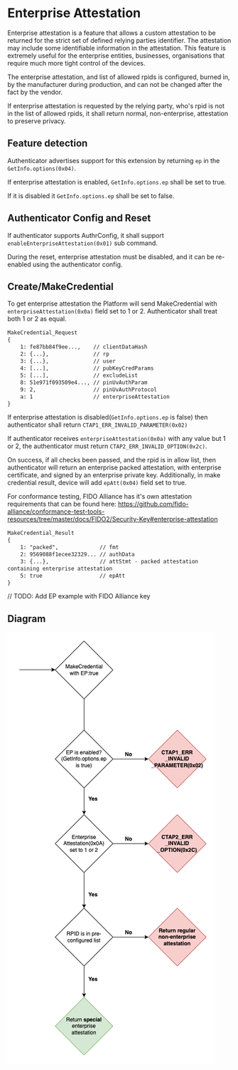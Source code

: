 # Enterprise Attestation

Enterprise attestation is a feature that allows a custom attestation to be returned for the strict set of defined relying parties identifier. The attestation may include some identifiable information in the attestation. This feature is extremely useful for the enterprise entities, businesses, organisations that require much more tight control of the devices. 

The enterprise attestation, and list of allowed rpids is configured, burned in, by the manufacturer during production, and can not be changed after the fact by the vendor.

If enterprise attestation is requested by the relying party, who's rpid is not in the list of allowed rpids, it shall return normal, non-enterprise, attestation to preserve privacy.


## Feature detection

Authenticator advertises support for this extension by returning `ep` in the `GetInfo.options(0x04)`.

If enterprise attestation is enabled, `GetInfo.options.ep` shall be set to true. 

If it is disabled it `GetInfo.options.ep` shall be set to false.


## Authenticator Config and Reset

If authenticator supports AuthrConfig, it shall support `enableEnterpriseAttestation(0x01)` sub command.

During the reset, enterprise attestation must be disabled, and it can be re-enabled using the authenticator config.


## Create/MakeCredential

To get enterprise attestation the Platform will send MakeCredential with `enterpriseAttestation(0x0a)` field set to 1 or 2. Authenticator shall treat both 1 or 2 as equal.

```
MakeCredential_Request
{
    1: fe87bb84f9ee...,    // clientDataHash
    2: {...},              // rp
    3: {...},              // user
    4: [...],              // pubKeyCredParams
    5: [...],              // excludeList
    8: 51e971f093509e4..., // pinUvAuthParam
    9: 2,                  // pinUvAuthProtocol
    a: 1                   // enterpriseAttestation
}
```

If enterprise attestation is disabled(`GetInfo.options.ep` is false) then authenticator shall return `CTAP1_ERR_INVALID_PARAMETER(0x02)`


If authenticator receives `enterpriseAttestation(0x0a)` with any value but 1 or 2, the authenticator must return `CTAP2_ERR_INVALID_OPTION(0x2c)`.

On success, if all checks been passed, and the rpid is in allow list, then authenticator will return an enterprise packed attestation, with enterprise certificate, and signed by an enterprise private key. Additionally, in make credential result, device will add `epAtt(0x04)` field set to true.


For conformance testing, FIDO Alliance has it's own attestation requirements that can be found here: https://github.com/fido-alliance/conformance-test-tools-resources/tree/master/docs/FIDO2/Security-Key#enterprise-attestation

```
MakeCredential_Result
{
    1: "packed",             // fmt
    2: 9569088f1ecee32329... // authData
    3: {...},                // attStmt - packed attestation containing enterprise attestation
    5: true                  // epAtt
}
```

// TODO: Add EP example with FIDO Alliance key


## Diagram

![Enterprise Attestation Diagram](../diagrams/EnterpriseAttestation.drawio.png)